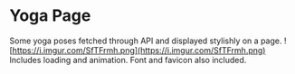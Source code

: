 # Yoga Page
Some yoga poses fetched through API and displayed stylishly on a page.
![https://i.imgur.com/SfTFrmh.png](https://i.imgur.com/SfTFrmh.png)
Includes loading and animation. Font and favicon also included.
